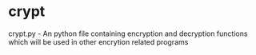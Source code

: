 crypt
=====
crypt.py - An python file containing encryption and decryption functions which will be used in other encrytion related programs
